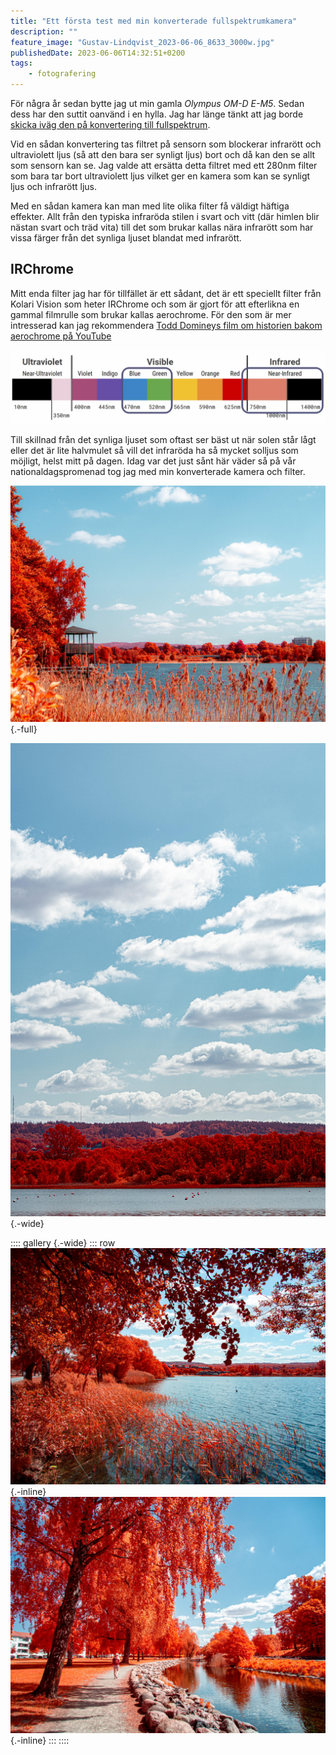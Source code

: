 ```yaml
---
title: "Ett första test med min konverterade fullspektrum­kamera"
description: ""
feature_image: "Gustav-Lindqvist_2023-06-06_8633_3000w.jpg"
publishedDate: 2023-06-06T14:32:51+0200
tags:
    - fotografering
---
```


För några år sedan bytte jag ut min gamla *Olympus OM-D E-M5*. Sedan dess har den suttit oanvänd i en hylla. Jag har länge tänkt att jag borde [skicka iväg den på konvertering till fullspektrum][IRreCams].

Vid en sådan konvertering tas filtret på sensorn som blockerar infrarött och ultraviolett ljus (så att den bara ser synligt ljus) bort och då kan den se allt som sensorn kan se. Jag valde att ersätta detta filtret med ett 280nm filter som bara tar bort ultraviolett ljus vilket ger en kamera som kan se synligt ljus och infrarött ljus.

Med en sådan kamera kan man med lite olika filter få väldigt häftiga effekter. Allt från den typiska infraröda stilen i svart och vitt (där himlen blir nästan svart och träd vita) till det som brukar kallas nära infrarött som har vissa färger från det synliga ljuset blandat med infrarött.

## IRChrome

Mitt enda filter jag har för tillfället är ett sådant, det är ett speciellt filter från Kolari Vision som heter IRChrome och som är gjort för att efterlikna en gammal filmrulle som brukar kallas aerochrome. För den som är mer intresserad kan jag rekommendera [Todd Domineys film om historien bakom aerochrome på YouTube][YouTube - Story of Kodak Aerochrome Part 1]

![Diagram över ett spektrum där det gröna och blå ljuset är inringat samt det infraröda](irchrome_spectrum.png "Ungefärligt spektrum för det ljus som filtret IRChrome släpper igenom.<br>[Från Rob Sheas film om IRChrome YouTube](https://www.youtube.com/watch?v=IifxAny9rCM)")

Till skillnad från det synliga ljuset som oftast ser bäst ut när solen står lågt eller det är lite halvmulet så vill det infraröda ha så mycket solljus som möjligt, helst mitt på dagen. Idag var det just sånt här väder så på vår nationaldagspromenad tog jag med min konverterade kamera och filter.

![En bild på Rocksjön i Jönköping, till vänster syns ett utsiktstorn. Bilden är tagen med ett filter som gör att träd och buskar lyser intensivt rött medans himmel och vatten fortfarande är blått.](Gustav-Lindqvist_2023-06-06_8612_3000w.jpg){.-full}

![Vertikal bild med Rocksjön i förgrunden och skog bakom. Vid horisonten syns Bondberget under en blå himmel med några moln. Bilden är tagen med ett filter som gör att träd och buskar lyser intensivt rött medans himmel och vatten fortfarande är blått.](Gustav-Lindqvist_2023-06-06_8621-Pano_3000w.jpg "Bondberget och Järabacken under en blå himmel"){.-wide}

:::: gallery {.-wide}
::: row
![Rocksjöns norra strandkant med vass i förgrunden och några träd som hänger ut över vattnet. Bilden är tagen med ett filter som gör att träd och buskar lyser intensivt rött medans himmel och vatten fortfarande är blått.](Gustav-Lindqvist_2023-06-06_8625_3000w.jpg){.-inline}
![Ån i Liljeholmsparken med en stig bredvid. En bit in i bilden syns en person på stigen mellan två träd. Bilden är tagen med ett filter som gör att träd och buskar lyser intensivt rött medans himmel och vatten fortfarande är blått.](Gustav-Lindqvist_2023-06-06_8632_3000w.jpg){.-inline}
:::
::::

[IRreCams]: https://irrecams.de/en/
[Kolari Vision - IRCHROME filter]: https://kolarivision.com/the-irchrome-infrared-photography-filter-our-digital-version-of-kodak-aerochrome/
[YouTube - Story of Kodak Aerochrome Part 1]: https://www.youtube.com/watch?v=NWl1HINQUao
[YouTube - Story of Kodak Aerochrome Part 2]: https://www.youtube.com/watch?v=AUgogt515Jk
